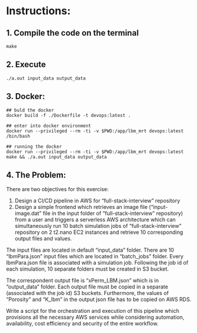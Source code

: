 
# Instructions:

## 1.  Compile the code on the terminal
```
make
```
## 2.  Execute
```
./a.out input_data output_data
```

## 3.  Docker:
```
## buld the docker
docker build -f ./Dockerfile -t devops:latest .

## enter into docker environment
docker run --privileged --rm -ti -v $PWD:/app/lbm_mrt devops:latest /bin/bash

## running the docker
docker run --privileged --rm -ti -v $PWD:/app/lbm_mrt devops:latest make && ./a.out input_data output_data
```

## 4. The Problem:

There are two objectives for this exercise:

1. Design a CI/CD pipeline in AWS for “full-stack-interview” repository
2. Design a simple frontend which retrieves an image file (“input-
image.dat” file in the input folder of “full-stack-interview” repository)
from a user and triggers a serverless AWS architecture which can
simultaneously run 10 batch simulation jobs of “full-stack-interview”
repository on 2 t2.nano EC2 instances and retrieve 10
corresponding output files and values.

The input files are located in default “input_data” folder. There are
10 “lbmPara.json” input files which are located in “batch_jobs”
folder. Every lbmPara.json file is associated with a simulation job.
Following the job id of each simulation, 10 separate folders must
be created in S3 bucket.

The correspondent output file is “xPerm_LBM.json” which is in
“output_data” folder. Each output file must be copied in a separate
(associated with the job id) S3 buckets. Furthermore, the values of
“Porosity” and “K_lbm” in the output json file has to be copied on
AWS RDS.

Write a script for the orchestration and execution of this pipeline
which provisions all the necessary AWS services while considering
automation, availability, cost efficiency and security of the entire
workflow.





